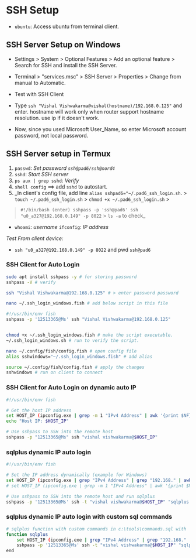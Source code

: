 
# SSH Setup

- `ubuntu`: Access ubuntu from terminal client.

## SSH Server Setup on Windows

- Settings > System > Optional Features > Add an optional feature > Search for SSH and install the SSH Server.
- Terminal > "services.msc" > SSH Server > Properties > Change from manual to Automatic.

- Test with SSH Client
- Type `ssh "Vishal Vishwakarma@vishal(hostname)/192.168.0.125"` and enter. hostname will work only when router support hostname resolution. use ip if it doesn't work.
- Now, since you used Microsoft User_Name, so enter Microsoft account password, not local password.

## SSH Server setup in Termux

 1. `passwd`: _Set password `ssh@pad6/ssh@nord4`_
 2. `sshd`: _Start SSH server_
 3. `ps aux | grep sshd`: _Verify_
 4. `shell config` ==> add `sshd` to autostart.
 5. _In client's config file, add  line `alias sshpad6="~/.pad6_ssh_login.sh`. > `touch ~/.pad6_ssh_login.sh` > `chmod +x ~/.pad6_ssh_login.sh` >

 >`#!/bin/bash (enter) sshpass -p 'ssh@pad6' ssh "u0_a327@192.168.0.149" -p 8022` > `ls -a` to check_

- `whoami`: _username_ `ifconfig`: _IP address_

_Test From client device:_

- `ssh "u0_a327@192.168.0.149" -p 8022` and pwd `ssh@pad6`

### SSH Client for Auto Login

```bash
sudo apt install sshpass -y # for storing password
sshpass -V # verify

ssh "Vishal Vishwakarma@192.168.0.125" # > enter password password

nano ~/.ssh_login_windows.fish # add below script in this file

#!/usr/bin/env fish
sshpass -p '12513365@Ms' ssh "Vishal Vishwakarma@192.168.0.125"


chmod +x ~/.ssh_login_windows.fish # make the script executable.
~/.ssh_login_windows.sh # run to verify the script.

nano ~/.config/fish/config.fish # open config file
alias sshwindows="~/.ssh_login_windows.fish" # add alias

source ~/.config/fish/config.fish # apply the changes
sshwindows # run on client to connect
```

### SSH Client for Auto Login on dynamic auto IP

```bash
#!/usr/bin/env fish

# Get the host IP address
set HOST_IP (ipconfig.exe | grep -m 1 "IPv4 Address" | awk '{print $NF}' | tr -d '\r')
echo "Host IP: $HOST_IP"

# Use sshpass to SSH into the remote host
sshpass -p "12513365@Ms" ssh "vishal vishwakarma@$HOST_IP"
```

### sqlplus dynamic IP auto login

```bash
#!/usr/bin/env fish

# Set the IP address dynamically (example for Windows)
set HOST_IP (ipconfig.exe | grep "IPv4 Address" | grep "192.168." | awk '{print $NF}' | tr -d '\r') # IP address containing 192.168.x.x
# set HOST_IP (ipconfig.exe | grep -m 1 "IPv4 Address" | awk '{print $NF}' | tr -d '\r') # IP address containing 172.25.16.1

# Use sshpass to SSH into the remote host and run sqlplus
sshpass -p '12513365@Ms' ssh -t "vishal vishwakarma@$HOST_IP" "sqlplus system/tiger"
```

### sqlplus dynamic IP auto login with custom sql commands

```bash
# sqlplus function with custom commands in c:\tools\commands.sql with 'cl scr and set linesize 100'
function sqlplus
    set HOST_IP (ipconfig.exe | grep "IPv4 Address" | grep "192.168." | awk '{print $NF}' | tr -d '\r')
    sshpass -p '12513365@Ms' ssh -t "vishal vishwakarma@$HOST_IP" "sqlplus system/tiger @C:\\tools\\commands.sql"
end
```
